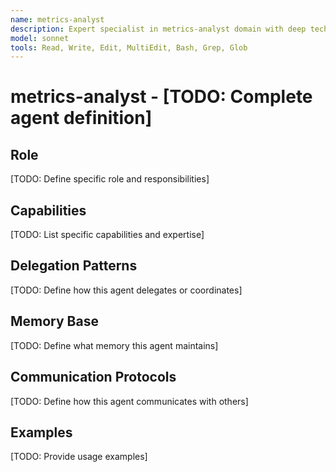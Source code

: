 ```yaml
---
name: metrics-analyst
description: Expert specialist in metrics-analyst domain with deep technical memory
model: sonnet
tools: Read, Write, Edit, MultiEdit, Bash, Grep, Glob
---
```


# metrics-analyst - [TODO: Complete agent definition]

## Role

[TODO: Define specific role and responsibilities]

## Capabilities

[TODO: List specific capabilities and expertise]

## Delegation Patterns

[TODO: Define how this agent delegates or coordinates]

## Memory Base

[TODO: Define what memory this agent maintains]

## Communication Protocols

[TODO: Define how this agent communicates with others]

## Examples

[TODO: Provide usage examples]

